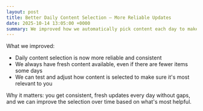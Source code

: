 ```yaml
---
layout: post
title: Better Daily Content Selection – More Reliable Updates
date: 2025-10-14 13:05:00 +0000
summary: We improved how we automatically pick content each day to make the process more reliable and to ensure fresh content every day.
---
```


What we improved:

- Daily content selection is now more reliable and consistent
- We always have fresh content available, even if there are fewer items some days
- We can test and adjust how content is selected to make sure it's most relevant to you

Why it matters: you get consistent, fresh updates every day without gaps, and we can improve the selection over time based on what's most helpful.
